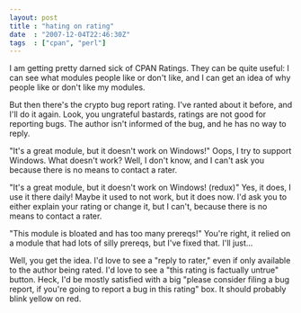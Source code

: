 ```yaml
---
layout: post
title : "hating on rating"
date  : "2007-12-04T22:46:30Z"
tags  : ["cpan", "perl"]
---
```

I am getting pretty darned sick of CPAN Ratings.  They can be quite useful: I can see what modules people like or don't like, and I can get an idea of why people like or don't like my modules.

But then there's the crypto bug report rating.  I've ranted about it before, and I'll do it again.  Look, you ungrateful bastards, ratings are not good for reporting bugs.  The author isn't informed of the bug, and he has no way to reply.

"It's a great module, but it doesn't work on Windows!"  Oops, I try to support Windows.  What doesn't work?  Well, I don't know, and I can't ask you because there is no means to contact a rater.

"It's a great module, but it doesn't work on Windows! (redux)"  Yes, it does, I use it there daily!  Maybe it used to not work, but it does now.  I'd ask you to either explain your rating or change it, but I can't, because there is no means to contact a rater.

"This module is bloated and has too many prereqs!"  You're right, it relied on a module that had lots of silly prereqs, but I've fixed that.  I'll just...

Well, you get the idea.  I'd love to see a "reply to rater," even if only available to the author being rated.  I'd love to see a "this rating is factually untrue" button.  Heck, I'd be mostly satisfied with a big "please consider filing a bug report, if you're going to report a bug in this rating" box.  It should probably blink yellow on red. 
